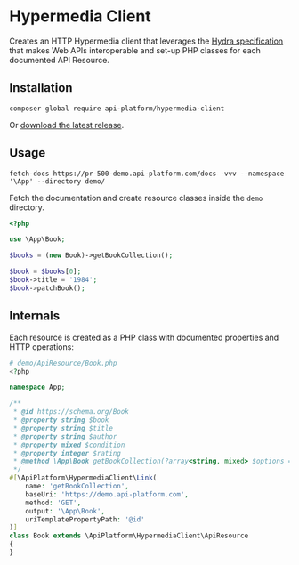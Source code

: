 # Hypermedia Client

Creates an HTTP Hypermedia client that leverages the [Hydra specification](https://www.hydra-cg.com/) 
that makes Web APIs interoperable and set-up PHP classes for each documented API Resource. 

## Installation

```console
composer global require api-platform/hypermedia-client
```

Or [download the latest release](https://github.com/api-platform/hypermedia-client/releases).

## Usage

```console
fetch-docs https://pr-500-demo.api-platform.com/docs -vvv --namespace '\App' --directory demo/
```

Fetch the documentation and create resource classes inside the `demo` directory.

```php
<?php

use \App\Book;

$books = (new Book)->getBookCollection();

$book = $books[0];
$book->title = '1984';
$book->patchBook();
```

## Internals

Each resource is created as a PHP class with documented properties and HTTP operations:

```php
# demo/ApiResource/Book.php
<?php

namespace App; 

/**
 * @id https://schema.org/Book
 * @property string $book
 * @property string $title
 * @property string $author
 * @property mixed $condition
 * @property integer $rating
 * @method \App\Book getBookCollection(?array<string, mixed> $options = null)
 */
#[\ApiPlatform\HypermediaClient\Link(
    name: 'getBookCollection', 
    baseUri: 'https://demo.api-platform.com', 
    method: 'GET', 
    output: '\App\Book', 
    uriTemplatePropertyPath: '@id'
)]
class Book extends \ApiPlatform\HypermediaClient\ApiResource
{
}
```
